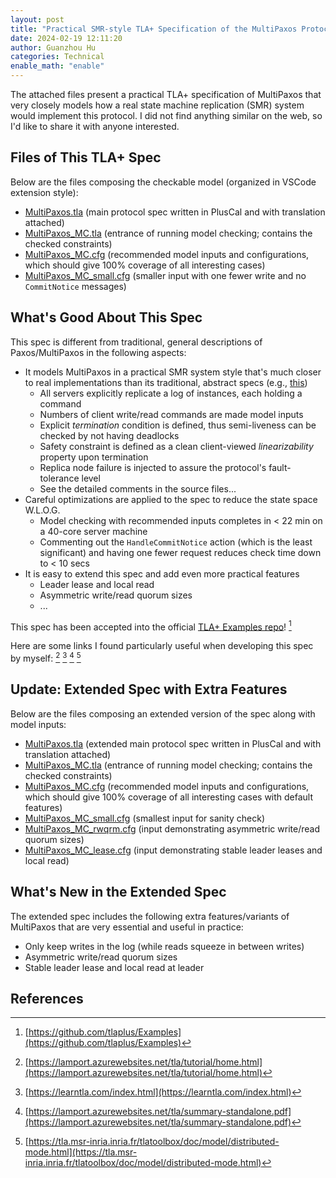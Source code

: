 ```yaml
---
layout: post
title: "Practical SMR-style TLA+ Specification of the MultiPaxos Protocol"
date: 2024-02-19 12:11:20
author: Guanzhou Hu
categories: Technical
enable_math: "enable"
---
```


The attached files present a practical TLA+ specification of MultiPaxos that very closely models how a real state machine replication (SMR) system would implement this protocol. I did not find anything similar on the web, so I'd like to share it with anyone interested.

## Files of This TLA+ Spec

Below are the files composing the checkable model (organized in VSCode extension style):

- [MultiPaxos.tla](/assets/file/tla-specs/multipaxos_smr_style/MultiPaxos.tla) (main protocol spec written in PlusCal and with translation attached)
- [MultiPaxos_MC.tla](/assets/file/tla-specs/multipaxos_smr_style/MultiPaxos_MC.tla) (entrance of running model checking; contains the checked constraints)
- [MultiPaxos_MC.cfg](/assets/file/tla-specs/multipaxos_smr_style/MultiPaxos_MC.cfg) (recommended model inputs and configurations, which should give 100% coverage of all interesting cases)
- [MultiPaxos_MC_small.cfg](/assets/file/tla-specs/multipaxos_smr_style/MultiPaxos_MC_small.cfg) (smaller input with one fewer write and no `CommitNotice` messages)

## What's Good About This Spec

This spec is different from traditional, general descriptions of Paxos/MultiPaxos in the following aspects:

- It models MultiPaxos in a practical SMR system style that's much closer to real implementations than its traditional, abstract specs (e.g., [this](https://github.com/tlaplus/Examples/tree/master/specifications/Paxos))
  - All servers explicitly replicate a log of instances, each holding a command
  - Numbers of client write/read commands are made model inputs
  - Explicit *termination* condition is defined, thus semi-liveness can be checked by not having deadlocks
  - Safety constraint is defined as a clean client-viewed *linearizability* property upon termination
  - Replica node failure is injected to assure the protocol's fault-tolerance level
  - See the detailed comments in the source files...
- Careful optimizations are applied to the spec to reduce the state space W.L.O.G.
  - Model checking with recommended inputs completes in < 22 min on a 40-core server machine
  - Commenting out the `HandleCommitNotice` action (which is the least significant) and having one fewer request reduces check time down to < 10 secs
- It is easy to extend this spec and add even more practical features
  - Leader lease and local read
  - Asymmetric write/read quorum sizes
  - ...

This spec has been accepted into the official [TLA+ Examples repo](https://github.com/tlaplus/Examples)! [^1]

Here are some links I found particularly useful when developing this spec by myself: [^2] [^3] [^4] [^5]

## Update: Extended Spec with Extra Features

Below are the files composing an extended version of the spec along with model inputs:

- [MultiPaxos.tla](/assets/file/tla-specs/multipaxos_smr_addon/MultiPaxos.tla) (extended main protocol spec written in PlusCal and with translation attached)
- [MultiPaxos_MC.tla](/assets/file/tla-specs/multipaxos_smr_addon/MultiPaxos_MC.tla) (entrance of running model checking; contains the checked constraints)
- [MultiPaxos_MC.cfg](/assets/file/tla-specs/multipaxos_smr_addon/MultiPaxos_MC.cfg) (recommended model inputs and configurations, which should give 100% coverage of all interesting cases with default features)
- [MultiPaxos_MC_small.cfg](/assets/file/tla-specs/multipaxos_smr_addon/MultiPaxos_MC_small.cfg) (smallest input for sanity check)
- [MultiPaxos_MC_rwqrm.cfg](/assets/file/tla-specs/multipaxos_smr_addon/MultiPaxos_MC_rwqrm.cfg) (input demonstrating asymmetric write/read quorum sizes)
- [MultiPaxos_MC_lease.cfg](/assets/file/tla-specs/multipaxos_smr_addon/MultiPaxos_MC_lease.cfg) (input demonstrating stable leader leases and local read)

## What's New in the Extended Spec

The extended spec includes the following extra features/variants of MultiPaxos that are very essential and useful in practice:

- Only keep writes in the log (while reads squeeze in between writes)
- Asymmetric write/read quorum sizes
- Stable leader lease and local read at leader

## References

[^1]: [https://github.com/tlaplus/Examples](https://github.com/tlaplus/Examples)
[^2]: [https://lamport.azurewebsites.net/tla/tutorial/home.html](https://lamport.azurewebsites.net/tla/tutorial/home.html)
[^3]: [https://learntla.com/index.html](https://learntla.com/index.html)
[^4]: [https://lamport.azurewebsites.net/tla/summary-standalone.pdf](https://lamport.azurewebsites.net/tla/summary-standalone.pdf)
[^5]: [https://tla.msr-inria.inria.fr/tlatoolbox/doc/model/distributed-mode.html](https://tla.msr-inria.inria.fr/tlatoolbox/doc/model/distributed-mode.html)

